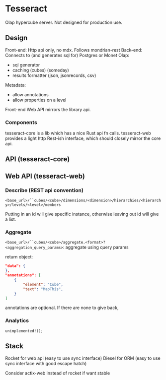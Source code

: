 # Tesseract

Olap hypercube server.
Not designed for production use.

## Design
Front-end: Http api only, no mdx. Follows mondrian-rest
Back-end: Connects to (and generates sql for) Postgres or Monet
Olap:
  - sql generator
  - caching (cubes) (someday)
  - results formatter (json, jsonrecords, csv)

Metadata:
- allow annotations
- allow properties on a level

Front-end Web API mirrors the library api.

### Components
tesseract-core is a lib which has a nice Rust api fn calls.
tesseract-web provides a light http Rest-ish interface, which should closely mirror the core api.

## API (tesseract-core)

## Web API (tesseract-web)

### Describe (REST api convention)

`<base_url>/``cubes/<cube>/dimensions/<dimension>/hierarchies/<hierarchy>/levels/<level>/members`

Putting in an id will give specific instance, otherwise leaving out id will give a list.


### Aggregate
`<base_url>/``cubes/<cube>/aggregate.<format>?<aggregation_query_params>`: aggregate using query params

return object:
```json
"data": {
},
"annotations": [
    {
        "element": "Cube",
        "text": "MapThis",
    }
]
```
annotations are optional. If there are none to give back, 

### Analytics
`unimplemented!();`

## Stack

Rocket for web api (easy to use sync interface)
Diesel for ORM (easy to use sync interface with good escape hatch)

Consider actix-web instead of rocket if want stable
